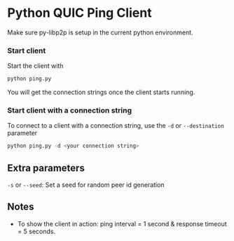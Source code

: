 # Python QUIC Ping Client

Make sure py-libp2p is setup in the current python environment.

### Start client

Start the client with
```python
python ping.py
```

You will get the connection strings once the client starts running.

### Start client with a connection string

To connect to a client with a connection string, use the `-d` or `--destination` parameter
```python
python ping.py -d <your connection string>
```

## Extra parameters

`-s` or `--seed`: Set a seed for random peer id generation

## Notes
- To show the client in action: ping interval = 1 second & response timeout = 5 seconds.